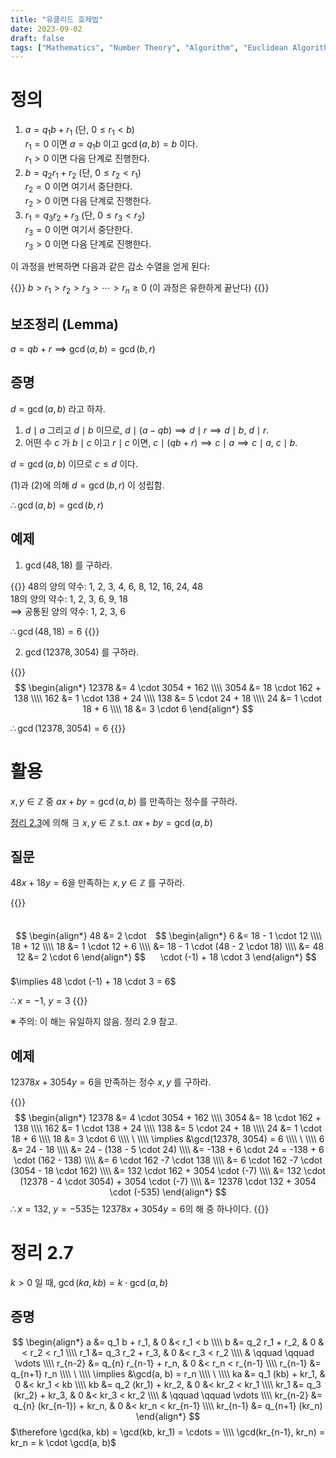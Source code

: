 ```yaml
---
title: "유클리드 호제법"
date: 2023-09-02
draft: false
tags: ["Mathematics", "Number Theory", "Algorithm", "Euclidean Algorithm"]
---
```


<style>
  span.katex-display {
    width: fit-content;
    height: fit-content;
  }
</style>

# 정의

1. $a = q_1 b + r_1$ (단, $0 \leq r_1 < b$)   
$r_1 = 0$&nbsp;이면 $a = q_1 b$&nbsp;이고 $\gcd(a, b) = b$&nbsp;이다.  
$r_1 > 0$&nbsp;이면 다음 단계로 진행한다.
2. $b = q_2 r_1 + r_2$ (단, $0 \leq r_2 < r_1$)  
$r_2 = 0$&nbsp;이면 여기서 중단한다.  
$r_2 > 0$&nbsp;이면 다음 단계로 진행한다.
3. $r_1 = q_3 r_2 + r_3$ (단, $0 \leq r_3 < r_2$)  
$r_3 = 0$&nbsp;이면 여기서 중단한다.  
$r_3 > 0$&nbsp;이면 다음 단계로 진행한다.

이 과정을 반복하면 다음과 같은 감소 수열을 얻게 된다:

{{<mjx>}}
$b > r_1 > r_2 > r_3 > \cdots > r_n \geq 0$ (이 과정은 유한하게 끝난다)
{{</mjx>}}

## 보조정리 (Lemma)

$a = qb + r \implies \gcd(a, b) = \gcd(b, r)$

## 증명

$d = \gcd(a, b)$&nbsp;라고 하자.

1. $d \mid a$ 그리고 $d \mid b$ 이므로, $d \mid (a - qb) \implies d \mid r \implies d \mid b$, $d \mid r$.
2. 어떤 수 $c$&nbsp;가 $b \mid c$ 이고 $r \mid c$ 이면, $c \mid (qb + r) \implies c \mid a \implies c \mid a$, $c \mid b$.

$d = \gcd(a, b)$&nbsp;이므로 $c \leq d$&nbsp;이다.

(1)과 (2)에 의해 $d = \gcd(b, r)$&nbsp;이 성립함.

$\therefore \gcd(a, b) = \gcd(b, r)$

## 예제

1. $\gcd(48, 18)$&nbsp;를 구하라.

{{<collapse summary="풀이 보기">}}
$48$의 양의 약수: 1, 2, 3, 4, 6, 8, 12, 16, 24, 48  
$18$의 양의 약수: 1, 2, 3, 6, 9, 18  
$\implies$ 공통된 양의 약수: 1, 2, 3, 6

$\therefore \gcd(48, 18) = 6$
{{</collapse>}}

2. $\gcd(12378, 3054)$&nbsp;를 구하라.

{{<collapse summary="풀이 보기">}}
$$
\begin{align*}
12378 &= 4 \cdot 3054 + 162 \\\\
3054 &= 18 \cdot 162 + 138 \\\\
162 &= 1 \cdot 138 + 24 \\\\
138 &= 5 \cdot 24 + 18 \\\\
24 &= 1 \cdot 18 + 6 \\\\
18 &= 3 \cdot 6
\end{align*}
$$

$\therefore \gcd(12378, 3054) = 6$
{{</collapse>}}

# 활용

$x, y \in \mathbb{Z}$ 중 $ax + by = \gcd(a, b)$&nbsp;를 만족하는 정수를 구하라.

[정리 2.3](/posts/number-theory/4/#theorem-23)에 의해 $\exists\ x, y \in \mathbb{Z}$ s.t. $ax + by = \gcd(a, b)$

## 질문

$48x + 18y = 6$을 만족하는 $x, y \in \mathbb{Z}$&nbsp;를 구하라.

{{<collapse summary="풀이 보기">}}
<div style="display: flex; justify-content: space-around">

$$
\begin{align*}
48 &= 2 \cdot 18 + 12 \\\\
18 &= 1 \cdot 12 + 6 \\\\
12 &= 2 \cdot 6
\end{align*}
$$

$$
\begin{align*}
6 &= 18 - 1 \cdot 12 \\\\
&= 18 - 1 \cdot (48 - 2 \cdot 18) \\\\
&= 48 \cdot (-1) + 18 \cdot 3
\end{align*}
$$
</div>
$\implies 48 \cdot (-1) + 18 \cdot 3 = 6$

$\therefore x = -1,\ y = 3$
{{</collapse>}}

※ 주의: 이 해는 유일하지 않음. 정리 2.9 참고.

## 예제

$12378x + 3054y = 6$을 만족하는 정수 $x, y$&nbsp;를 구하라.

{{<collapse summary="풀이 보기">}}
$$
\begin{align*}
12378 &= 4 \cdot 3054 + 162 \\\\
3054 &= 18 \cdot 162 + 138 \\\\
162 &= 1 \cdot 138 + 24 \\\\
138 &= 5 \cdot 24 + 18 \\\\
24 &= 1 \cdot 18 + 6 \\\\
18 &= 3 \cdot 6 \\\\
\ \\\\
\implies &\gcd(12378, 3054) = 6 \\\\
\ \\\\ 
6 &= 24 - 18 \\\\
&= 24 - (138 - 5 \cdot 24) \\\\
&= -138 + 6 \cdot 24 = -138 + 6 \cdot (162 - 138) \\\\
&= 6 \cdot 162 -7 \cdot 138 \\\\
&= 6 \cdot 162 -7 \cdot (3054 - 18 \cdot 162) \\\\
&= 132 \cdot 162 + 3054 \cdot (-7) \\\\
&= 132 \cdot (12378 - 4 \cdot 3054) + 3054 \cdot (-7) \\\\
&= 12378 \cdot 132 + 3054 \cdot (-535)
\end{align*}
$$
$\therefore x = 132,\ y = -535$는 $12378x + 3054y = 6$의 해 중 하나이다.
{{</collapse>}}

# 정리 2.7

$k > 0$&nbsp;일 때, $\gcd(ka, kb) = k \cdot \gcd(a, b)$

## 증명

$$
\begin{align*}
a &= q_1 b + r_1, & 0 &< r_1 < b \\\\
b &= q_2 r_1 + r_2, & 0 &< r_2 < r_1 \\\\
r_1 &= q_3 r_2 + r_3, & 0 &< r_3 < r_2 \\\\
& \qquad \qquad \vdots \\\\
r_{n-2} &= q_{n} r_{n-1} + r_n, & 0 &< r_n < r_{n-1} \\\\
r_{n-1} &= q_{n+1} r_n \\\\
\ \\\\ 
\implies &\gcd(a, b) = r_n \\\\
\ \\\\ 
ka &= q_1 (kb) + kr_1, & 0 &< kr_1 < kb \\\\
kb &= q_2 (kr_1) + kr_2, & 0 &< kr_2 < kr_1 \\\\
kr_1 &= q_3 (kr_2) + kr_3, & 0 &< kr_3 < kr_2 \\\\
& \qquad \qquad \vdots \\\\
kr_{n-2} &= q_{n} (kr_{n-1}) + kr_n, & 0 &< kr_n < kr_{n-1} \\\\
kr_{n-1} &= q_{n+1} (kr_n)
\end{align*}
$$
$\therefore \gcd(ka, kb) = \gcd(kb, kr_1) = \cdots = \\\\ \gcd(kr_{n-1}, kr_n) = kr_n = k \cdot \gcd(a, b)$
